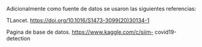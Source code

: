 Adicionalmente como fuente de datos se usaron las siguientes referencias:

TLancet. https://doi.org/10.1016/S1473-3099(20)30134-1

Pagina de base de datos. https://www.kaggle.com/c/siim-
covid19-detection
